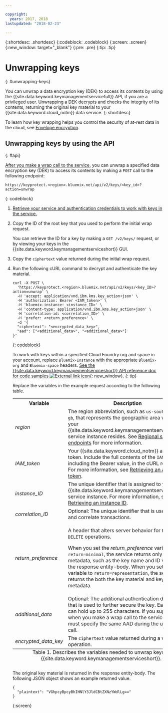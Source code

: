 ```yaml
---

copyright:
  years: 2017, 2018
lastupdated: "2018-02-23"

---
```


{:shortdesc: .shortdesc}
{:codeblock: .codeblock}
{:screen: .screen}
{:new_window: target="_blank"}
{:pre: .pre}
{:tip: .tip}

# Unwrapping keys
{: #unwrapping-keys}

You can unwrap a data encryption key (DEK) to access its contents by using the {{site.data.keyword.keymanagementservicefull}} API, if you are a privileged user. Unwrapping a DEK decrypts and checks the integrity of its contents, returning the original key material to your {{site.data.keyword.cloud_notm}} data service.
{: shortdesc}

To learn how key wrapping helps you control the security of at-rest data in the cloud, see [Envelope encryption](/docs/services/keymgmt/keyprotect_envelope.html).

## Unwrapping keys by using the API
{: #api}

[After you make a wrap call to the service](/docs/services/keymgmt/keyprotect_wrap_keys.html), you can unwrap a specified data encryption key (DEK) to access its contents by making a `POST` call to the following endpoint:

```
https://keyprotect.<region>.bluemix.net/api/v2/keys/<key_id>?action=unwrap
```
{: codeblock}

1. [Retrieve your service and authentication credentials to work with keys in the service.](/docs/services/keymgmt/keyprotect_authentication.html)

2. Copy the ID of the root key that you used to perform the initial wrap request.

    You can retrieve the ID for a key by making a `GET /v2/keys/` request, or by viewing your keys in the {{site.data.keyword.keymanagementserviceshort}} GUI.

3. Copy the `ciphertext` value returned during the initial wrap request.

4. Run the following cURL command to decrypt and authenticate the key material.

    ```cURL
    curl -X POST \
      'https://keyprotect.<region>.bluemix.net/api/v2/keys/<key_ID>?action=unwrap' \
      -H 'accept: application/vnd.ibm.kms.key_action+json' \
      -H 'authorization: Bearer <IAM_token>' \
      -H 'bluemix-instance: <instance_ID>' \
      -H 'content-type: application/vnd.ibm.kms.key_action+json' \
      -H 'correlation-id: <correlation_ID>' \
      -H 'prefer: <return_preference>' \
      -d '{
      "ciphertext": "<encrypted_data_key>",
      "aad": ["<additional_data>", "<additional_data>"]
    }'
    ```
    {: codeblock}

    To work with keys within a specified Cloud Foundry org and space in your account, replace `Bluemix-Instance` with the appropriate `Bluemix-org` and `Bluemix-space` headers. [See the {{site.data.keyword.keymanagementserviceshort}} API reference doc for code samples ![External link icon](../../icons/launch-glyph.svg "External link icon")](https://console.bluemix.net/apidocs/639){: new_window}.
    {: tip}

    Replace the variables in the example request according to the following table.
    <table>
      <tr>
        <th>Variable</th>
        <th>Description</th>
      </tr>
      <tr>
        <td><em>region</em></td>
        <td>The region abbreviation, such as <code>us-south</code> or <code>eu-gb</code>, that represents the geographic area where your {{site.data.keyword.keymanagementserviceshort}} service instance resides. See <a href="/docs/keyprotect_regions.html#endpoints">Regional service endpoints</a> for more information.</td>
      </tr>
      <tr>
        <td><em>IAM_token</em></td>
        <td>Your {{site.data.keyword.cloud_notm}} access token. Include the full contents of the <code>IAM</code> token, including the Bearer value, in the cURL request. For more information, see <a href="/docs/services/keymgmt/keyprotect_authentication.html#retrieve_token">Retrieving an access token</a>.</td>
      </tr>
      <tr>
        <td><em>instance_ID</em></td>
        <td>The unique identifier that is assigned to your {{site.data.keyword.keymanagementserviceshort}} service instance. For more information, see <a href="/docs/services/keymgmt/keyprotect_authentication.html#retrieve_instance_ID">Retrieving an instance ID</a>.</td>
      </tr>
      <tr>
        <td><em>correlation_ID</em></td>
        <td>Optional: The unique identifier that is used to track and correlate transactions.</td>
      </tr>
      <tr>
        <td><em>return_preference</em></td>
        <td><p>A header that alters server behavior for <code>POST</code> and <code>DELETE</code> operations.</p><p>When you set the <em>return_preference</em> variable to <code>return=minimal</code>, the service returns only the key metadata, such as the key name and ID value, in the response entity-body. When you set the variable to <code>return=representation</code>, the service returns the both the key material and key metadata.</p></td>
      </tr>
      <tr>
        <td><em>additional_data</em></td>
        <td>Optional: The additional authentication data (AAD) that is used to further secure the key. Each string can hold up to 255 characters. If you supply AAD when you make a wrap call to the service, you must specify the same AAD during the unwrap call.</td>
      </tr>
      <tr>
        <td><em>encrypted_data_key</em></td>
        <td>The <code>ciphertext</code> value returned during a wrap operation.</td>
      </tr>
      <caption style="caption-side:bottom;">Table 1. Describes the variables needed to unwrap keys in {{site.data.keyword.keymanagementserviceshort}}.</caption>
    </table>

    The original key material is returned in the response entity-body. The following JSON object shows an example returned value.

    ```
    {
      "plaintext": "VGhpcyBpcyBhIHNlY3JldCBtZXNzYWdlLg=="
    }
    ```
    {:screen}
